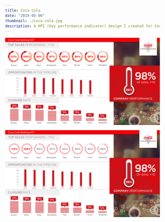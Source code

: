```yaml
---
title: Coca Cola
date: "2019-05-06"
thumbnail: ./coca-cola.jpg
description: A KPI (key performance indicator) design I created for Coca Cola’s InfoComm trade show content.
---
```


![KPI](./CC_1920x1080_KPI.png)

![KPI Board](./Coca-Cola-KPI-Boar.jpg)
